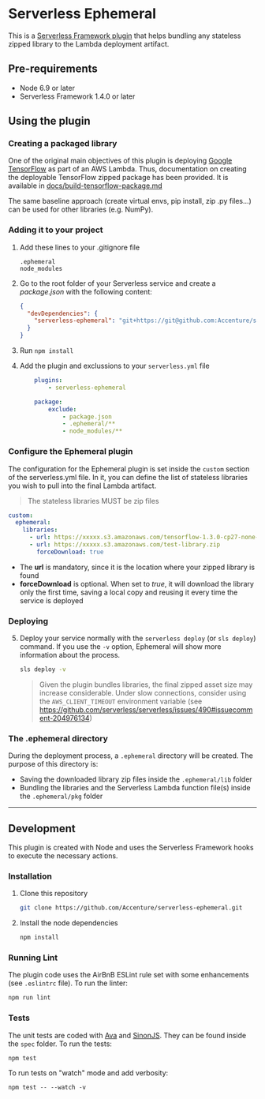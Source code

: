 # Serverless Ephemeral
This is a [Serverless Framework plugin](https://serverless.com/framework/docs/providers/aws/guide/plugins/) that helps bundling any stateless zipped library to the Lambda deployment artifact.

## Pre-requirements
* Node 6.9 or later
* Serverless Framework 1.4.0 or later

## Using the plugin
### Creating a packaged library
One of the original main objectives of this plugin is deploying [Google TensorFlow](https://www.tensorflow.org/) as part of an AWS Lambda. Thus, documentation on creating the deployable TensorFlow zipped package has been provided. It is available in [docs/build-tensorflow-package.md](docs/build-tensorflow-package.md)

The same baseline approach (create virtual envs, pip install, zip .py files...) can be used for other libraries (e.g. NumPy).

### Adding it to your project
1. Add these lines to your .gitignore file

    ```
    .ephemeral
    node_modules
    ```

2. Go to the root folder of your Serverless service and create a *package.json* with the following content:

    ```json
    {
      "devDependencies": {
        "serverless-ephemeral": "git+https://git@github.com:Accenture/serverless-ephemeral.git"
      }
    }
    ```
3. Run `npm install`
4. Add the plugin and exclussions to your `serverless.yml` file

    ```yml
        plugins:
            - serverless-ephemeral

        package:
            exclude:
                - package.json
                - .ephemeral/**
                - node_modules/**
    ```


### Configure the Ephemeral plugin
The configuration for the Ephemeral plugin is set inside the `custom` section of the serverless.yml file. In it, you can define the list of stateless libraries you wish to pull into the final Lambda artifact.

> The stateless libraries MUST be zip files

```yml
custom:
  ephemeral:
    libraries:
      - url: https://xxxxx.s3.amazonaws.com/tensorflow-1.3.0-cp27-none-linux_x86_64.zip
      - url: https://xxxxx.s3.amazonaws.com/test-library.zip
        forceDownload: true
```

- The **url** is mandatory, since it is the location where your zipped library is found
- **forceDownload** is optional. When set to *true*, it will download the library only the first time, saving a local copy and reusing it every time the service is deployed

### Deploying
5. Deploy your service normally with the `serverless deploy` (or `sls deploy`) command. If you use the `-v` option, Ephemeral will show more information about the process.

    ```bash
    sls deploy -v
    ```

    > Given the plugin bundles libraries, the final zipped asset size may increase considerable. Under slow connections, consider using the `AWS_CLIENT_TIMEOUT` environment variable (see https://github.com/serverless/serverless/issues/490#issuecomment-204976134)

### The .ephemeral directory
During the deployment process, a `.ephemeral` directory will be created. The purpose of this directory is:
* Saving the downloaded library zip files inside the `.ephemeral/lib` folder
* Bundling the libraries and the Serverless Lambda function file(s) inside the `.ephemeral/pkg` folder

---
## Development
This plugin is created with Node and uses the Serverless Framework hooks to execute the necessary actions.

### Installation
1. Clone this repository

    ```bash
    git clone https://github.com/Accenture/serverless-ephemeral.git
    ```

2. Install the node dependencies

    ```bash
    npm install
    ```

### Running Lint
The plugin code uses the AirBnB ESLint rule set with some enhancements (see `.eslintrc` file). To run the linter:

```bash
npm run lint
```

### Tests
The unit tests are coded with [Ava](https://github.com/avajs/ava) and [SinonJS](http://sinonjs.org/docs/). They can be found inside the `spec` folder. To run the tests:

```bash
npm test
```

To run tests on "watch" mode and add verbosity:

```
npm test -- --watch -v
```
